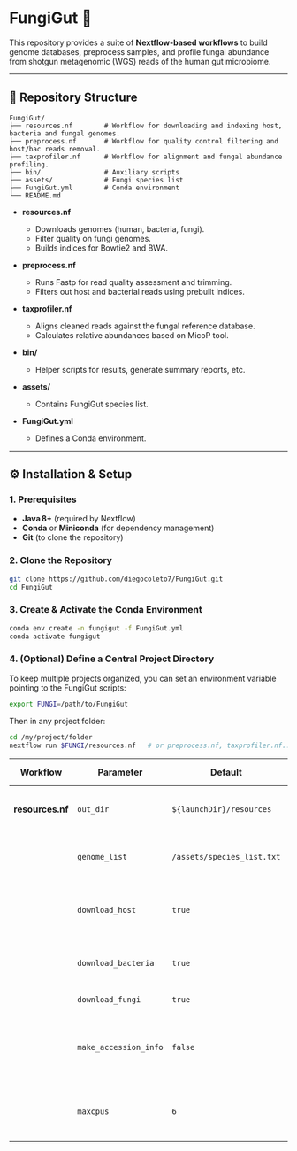 # FungiGut 🍄

This repository provides a suite of **Nextflow-based workflows** to build genome databases, preprocess samples, and profile fungal abundance from shotgun metagenomic (WGS) reads of the human gut microbiome.

---

## 📂 Repository Structure

```
FungiGut/
├── resources.nf        # Workflow for downloading and indexing host, bacteria and fungal genomes.
├── preprocess.nf       # Workflow for quality control filtering and host/bac reads removal.
├── taxprofiler.nf      # Workflow for alignment and fungal abundance profiling.
├── bin/                # Auxiliary scripts
├── assets/             # Fungi species list
├── FungiGut.yml        # Conda environment
└── README.md   
```

- **resources.nf**  
  - Downloads genomes (human, bacteria, fungi).
  - Filter quality on fungi genomes.  
  - Builds indices for Bowtie2 and BWA.  

- **preprocess.nf**  
  - Runs Fastp for read quality assessment and trimming.  
  - Filters out host and bacterial reads using prebuilt indices.  

- **taxprofiler.nf**  
  - Aligns cleaned reads against the fungal reference database.  
  - Calculates relative abundances based on MicoP tool.  

- **bin/**  
  - Helper scripts for results, generate summary reports, etc.  

- **assets/**  
  - Contains FungiGut species list.  

- **FungiGut.yml**  
  - Defines a Conda environment.

---

## ⚙️ Installation & Setup

### 1. Prerequisites

- **Java 8+** (required by Nextflow)  
- **Conda** or **Miniconda** (for dependency management)  
- **Git** (to clone the repository)

### 2. Clone the Repository

```bash
git clone https://github.com/diegocoleto7/FungiGut.git
cd FungiGut
```
### 3. Create & Activate the Conda Environment

```bash
conda env create -n fungigut -f FungiGut.yml
conda activate fungigut
```
### 4. (Optional) Define a Central Project Directory

To keep multiple projects organized, you can set an environment variable pointing to the FungiGut scripts:
```bash
export FUNGI=/path/to/FungiGut
```
Then in any project folder:
```bash
cd /my/project/folder
nextflow run $FUNGI/resources.nf   # or preprocess.nf, taxprofiler.nf...
```


| Workflow         | Parameter             | Default                                | Description & Tips                                                  |
| ---------------- | --------------------- | -------------------------------------- | ------------------------------------------------------------------- |
| **resources.nf** | `out_dir`             | `${launchDir}/resources`               | Output directory. Change if you need a different location.          |
|                  | `genome_list`         | `/assets/species_list.txt`             | Path to fungal species list. Edit to add or remove species.         |
|                  | `download_host`       | `true`                                 | Download human genome. Set to `false` if already available.         |
|                  | `download_bacteria`   | `true`                                 | Download bacterial database (UHGG).                                 |
|                  | `download_fungi`      | `true`                                 | Download fungal genomes.                                            |
|                  | `make_accession_info` | `false`                                | Generate accession→taxid mapping. Increases runtime and disk usage. |
|                  | `maxcpus`             | `6`                                    | Maximum threads for indexing. Adjust to your hardware.              |

